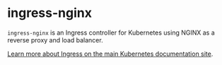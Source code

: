 # ingress-nginx

`ingress-nginx` is an Ingress controller for Kubernetes using NGINX as a reverse proxy and load balancer.

[Learn more about Ingress on the main Kubernetes documentation site](https://kubernetes.io/docs/concepts/services-networking/ingress/).
